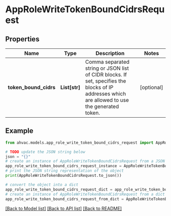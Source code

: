 # AppRoleWriteTokenBoundCidrsRequest


## Properties

Name | Type | Description | Notes
------------ | ------------- | ------------- | -------------
**token_bound_cidrs** | **List[str]** | Comma separated string or JSON list of CIDR blocks. If set, specifies the blocks of IP addresses which are allowed to use the generated token. | [optional] 

## Example

```python
from ahvac.models.app_role_write_token_bound_cidrs_request import AppRoleWriteTokenBoundCidrsRequest

# TODO update the JSON string below
json = "{}"
# create an instance of AppRoleWriteTokenBoundCidrsRequest from a JSON string
app_role_write_token_bound_cidrs_request_instance = AppRoleWriteTokenBoundCidrsRequest.from_json(json)
# print the JSON string representation of the object
print(AppRoleWriteTokenBoundCidrsRequest.to_json())

# convert the object into a dict
app_role_write_token_bound_cidrs_request_dict = app_role_write_token_bound_cidrs_request_instance.to_dict()
# create an instance of AppRoleWriteTokenBoundCidrsRequest from a dict
app_role_write_token_bound_cidrs_request_from_dict = AppRoleWriteTokenBoundCidrsRequest.from_dict(app_role_write_token_bound_cidrs_request_dict)
```
[[Back to Model list]](../README.md#documentation-for-models) [[Back to API list]](../README.md#documentation-for-api-endpoints) [[Back to README]](../README.md)


